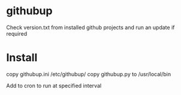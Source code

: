 githubup
========

Check version.txt from installed github projects and run an update if required

Install
=======
copy githubup.ini /etc/githubup/
copy githubup.py to /usr/local/bin 

Add to cron to run at specified interval
